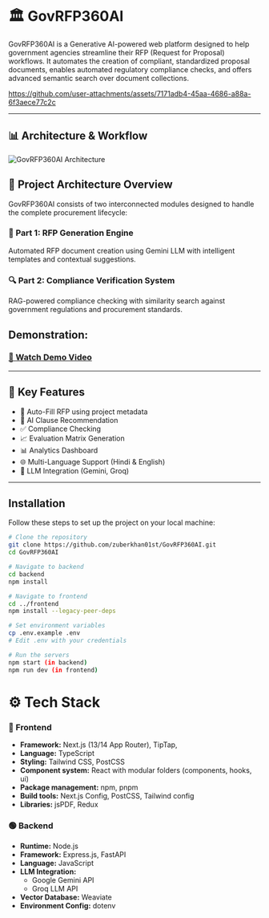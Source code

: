 # 🏛️ GovRFP360AI

GovRFP360AI is a Generative AI-powered web platform designed to help government agencies streamline their RFP (Request for Proposal) workflows. It automates the creation of compliant, standardized proposal documents, enables automated regulatory compliance checks, and offers advanced semantic search over document collections.

https://github.com/user-attachments/assets/7171adb4-45aa-4686-a88a-6f3aece77c2c

---

## 📊 Architecture & Workflow

![GovRFP360AI Architecture](./public/architecture.png)

## 🌟 Project Architecture Overview
GovRFP360AI consists of two interconnected modules designed to handle the complete procurement lifecycle:

### 📝 Part 1: RFP Generation Engine
Automated RFP document creation using Gemini LLM with intelligent templates and contextual suggestions.

### 🔍 Part 2: Compliance Verification System
RAG-powered compliance checking with similarity search against government regulations and procurement standards.


## Demonstration:

### [🎥 Watch Demo Video](public/video_demo.mp4)
---

## 🔧 Key Features

- 📝 Auto-Fill RFP using project metadata
- 🧠 AI Clause Recommendation
- ✅ Compliance Checking
- 📈 Evaluation Matrix Generation
- 📊 Analytics Dashboard
- 🌐 Multi-Language Support (Hindi & English)
- 🤖 LLM Integration (Gemini, Groq)

---

## Installation

Follow these steps to set up the project on your local machine:

```bash
# Clone the repository
git clone https://github.com/zuberkhan01st/GovRFP360AI.git
cd GovRFP360AI

# Navigate to backend
cd backend
npm install

# Navigate to frontend
cd ../frontend
npm install --legacy-peer-deps

# Set environment variables
cp .env.example .env
# Edit .env with your credentials

# Run the servers
npm start (in backend)
npm run dev (in frontend)

```


# ⚙️ Tech Stack

### 🔵 Frontend
- **Framework:** Next.js (13/14 App Router), TipTap, 
- **Language:** TypeScript
- **Styling:** Tailwind CSS, PostCSS
- **Component system:** React with modular folders (components, hooks, ui)
- **Package management:** npm, pnpm
- **Build tools:** Next.js Config, PostCSS, Tailwind config
- **Libraries:** jsPDF, Redux

### 🟢 Backend
- **Runtime:** Node.js
- **Framework:** Express.js, FastAPI
- **Language:** JavaScript
- **LLM Integration:** 
  - Google Gemini API
  - Groq LLM API
- **Vector Database:** Weaviate
- **Environment Config:** dotenv


